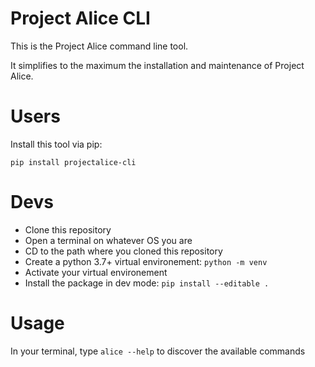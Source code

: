 # Project Alice CLI

This is the Project Alice command line tool.

It simplifies to the maximum the installation and maintenance of Project Alice.

# Users
Install this tool via pip:

`pip install projectalice-cli`


# Devs
- Clone this repository
- Open a terminal on whatever OS you are
- CD to the path where you cloned this repository
- Create a python 3.7+ virtual environement:
  `python -m venv`
- Activate your virtual environement
- Install the package in dev mode:
  `pip install --editable .`
  
# Usage
In your terminal, type `alice --help` to discover the available commands
